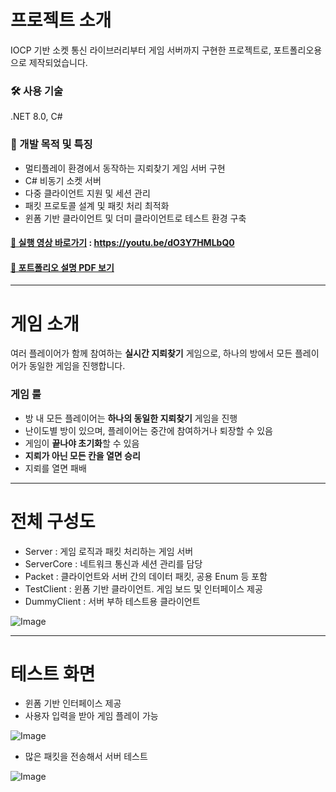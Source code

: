 
# 프로젝트 소개

IOCP 기반 소켓 통신 라이브러리부터 게임 서버까지 구현한 프로젝트로, 포트폴리오용으로 제작되었습니다.

### 🛠 사용 기술 
.NET 8.0, C#

### 🎯 개발 목적 및 특징
- 멀티플레이 환경에서 동작하는 지뢰찾기 게임 서버 구현
- C# 비동기 소켓 서버
- 다중 클라이언트 지원 및 세션 관리
- 패킷 프로토콜 설계 및 패킷 처리 최적화
- 윈폼 기반 클라이언트 및 더미 클라이언트로 테스트 환경 구축

#### [🎥 실행 영상 바로가기](https://youtu.be/dO3Y7HMLbQ0) : <https://youtu.be/dO3Y7HMLbQ0>

#### [📜 포트폴리오 설명 PDF 보기](https://drive.google.com/file/d/1D3ihCDgoZy1829SHY2HwONGLIyQUdL-z/view?usp=sharing)


---


# 게임 소개
여러 플레이어가 함께 참여하는 **실시간 지뢰찾기** 게임으로, 하나의 방에서 모든 플레이어가 동일한 게임을 진행합니다. 

### 게임 룰
- 방 내 모든 플레이어는 **하나의 동일한 지뢰찾기** 게임을 진행
- 난이도별 방이 있으며, 플레이어는 중간에 참여하거나 퇴장할 수 있음
- 게임이 **끝나야 초기화**할 수 있음
- **지뢰가 아닌 모든 칸을 열면 승리**
- 지뢰를 열면 패배


---


# 전체 구성도
- Server : 게임 로직과 패킷 처리하는 게임 서버
- ServerCore : 네트워크 통신과 세션 관리를 담당
- Packet : 클라이언트와 서버 간의 데이터 패킷, 공용 Enum 등 포함
- TestClient : 윈폼 기반 클라이언트. 게임 보드 및 인터페이스 제공
- DummyClient : 서버 부하 테스트용 클라이언트


![Image](https://github.com/user-attachments/assets/a005fde2-b89d-4920-82e9-adc1233d70d9)



---


# 테스트 화면

- 윈폼 기반 인터페이스 제공
- 사용자 입력을 받아 게임 플레이 가능

![Image](https://github.com/user-attachments/assets/5db81d04-f422-4192-b5d8-eebdd6b237b8)

- 많은 패킷을 전송해서 서버 테스트

![Image](https://github.com/user-attachments/assets/7de612ab-1353-4b8b-92a6-96b92da65222)